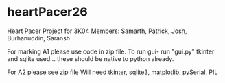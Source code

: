 # heartPacer26
Heart Pacer Project for 3K04
Members:
Samarth,
Patrick,
Josh,
Burhanuddin,
Saransh


For marking A1 please use code in zip file. 
To run gui- run "gui.py" tkinter and sqlite used... these should be native to python already. 

For A2 please see zip file
Will need tkinter, sqlite3, matplotlib, pySerial, PIL
